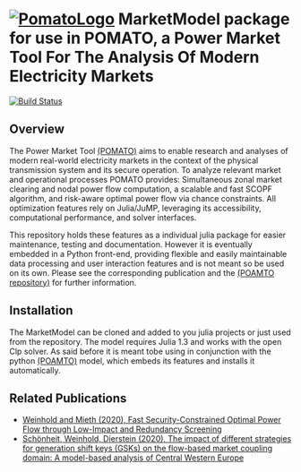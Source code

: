 [![PomatoLogo](https://github.com/richard-weinhold/pomato/blob/master/docs/pomato_logo_small.png "Pomato Soup")](#) MarketModel package for use in POMATO, a Power Market Tool For The Analysis Of Modern Electricity Markets
=====================================================================================================================================
[![Build Status](https://travis-ci.org/richard-weinhold/MarketModel.svg?branch=master)](https://travis-ci.org/richard-weinhold/MarketModel)

Overview
--------

The Power Market Tool [(POMATO)](https://github.com/richard-weinhold/pomato) aims to enable research and analyses of modern real-world electricity markets in the context of the physical transmission system and its secure operation. To analyze relevant market and operational processes POMATO provides: Simultaneous zonal market clearing and nodal power flow computation, a scalable and fast SCOPF algorithm, and risk-aware optimal power flow via chance constraints. All optimization features rely on Julia/JuMP, leveraging its accessibility, computational performance, and solver interfaces.

This repository holds these features as a individual julia package for easier maintenance, testing and documentation. However it is eventually embedded in a Python front-end, providing flexible and easily maintainable data processing and user interaction features and is not meant so be used on its own. Please see the corresponding publication and the [(POAMTO repository)](https://github.com/richard-weinhold/pomato) for further information.

Installation
------------

The MarketModel can be cloned and added to you julia projects or just used from the repository. The model requires Julia 1.3 and works with the open Clp solver. As said before it is meant tobe using in conjunction with the python [(POAMTO)](https://github.com/richard-weinhold/pomato) model, which embeds its features and installs it automatically.

Related Publications
--------------------

- [Weinhold and Mieth (2020), Fast Security-Constrained Optimal Power Flow through
   Low-Impact and Redundancy Screening](https://ieeexplore.ieee.org/document/9094021)
- [Schönheit, Weinhold, Dierstein (2020), The impact of different strategies for generation shift keys (GSKs) on the flow-based market coupling domain: A model-based analysis of Central Western Europe](https://www.sciencedirect.com/science/article/pii/S0306261919317544)
